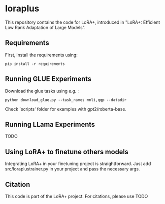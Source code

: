 # loraplus

This repository contains the code for LoRA+, introduced in "LoRA+: Efficient Low Rank Adaptation of Large Models".

## Requirements

First, install the requirements using:
```
pip install -r requirements
```

## Running GLUE Experiments

Download the glue tasks using e.g. :
```
python download_glue.py --task_names mnli,qqp --datadir
```

Check `scripts' folder for examples with gpt2/roberta-base.


## Running LLama Experiments
TODO

## Using LoRA+ to finetune others models

Integrating LoRA+ in your finetuning project is straightforward. Just add src/loraplustrainer.py in your project and pass the necessary args.


## Citation

This code is part of the LoRA+ project. For citations, please use 
TODO
